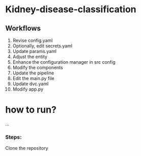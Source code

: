 # Kidney-disease-classification

## Workflows

1. Revise config.yaml
2. Optionally, edit secrets.yaml
3. Update params.yaml
4. Adjust the entity
5. Enhance the configuration manager in src config
6. Modify the components
7. Update the pipeline
8. Edit the main.py file
9. Update dvc.yaml
10. Modify app.py

# how to run?
...
### Steps:

Clone the repository

